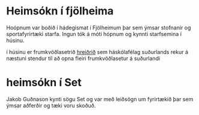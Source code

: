 # Heimsókn í fjölheima

Hoópnum var boðið í hádegismat í Fjölheimum þar sem ýmsar stofnanir og sportafyrirtæki starfa. Ingun tók á móti hópnum og kynnti starfsemina í húsinu.

í húsinu er frumkvöðlasetrið [hreiðrið](https://hfsu.is/frumkvodlasetur/) sem háskólafélag suðurlands rekur á næstuni stendur til að opna fleiri frumkvöðlasetur á suðurlandi

# heimsókn í Set

Jakob Guðnason kynti sögu Set og var með leiðsögn um fyrirtækið þar sem ýmsar aðferðir og tæki voru skoðuð.